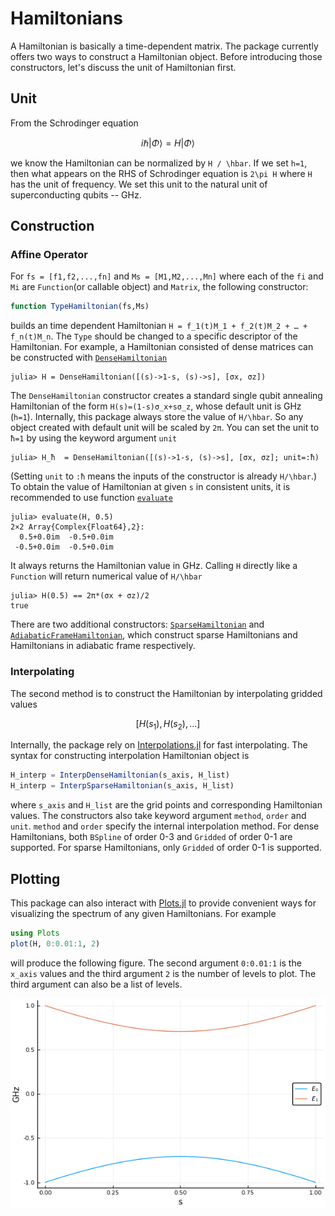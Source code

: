 # Hamiltonians

A Hamiltonian is basically a time-dependent matrix. The package currently offers two ways to construct a Hamiltonian object. Before introducing those constructors, let's discuss the unit of Hamiltonian first.

## Unit
From the Schrodinger equation
```math
  i\hbar \lvert \Phi \rangle = H \lvert \Phi \rangle
```
we know the Hamiltonian can be normalized by ``H / \hbar``. If we set ``h=1``, then what appears on the RHS of Schrodinger equation is ``2\pi H`` where ``H`` has the unit of frequency. We set this unit to the natural unit of superconducting qubits -- GHz.

## Construction
### Affine Operator

For `fs = [f1,f2,...,fn]` and `Ms = [M1,M2,...,Mn]` where each of the `fi` and
`Mi` are `Function`(or callable object) and `Matrix`, the following constructor:

```julia
function TypeHamiltonian(fs,Ms)
```
builds an time dependent Hamiltonian ``H = f_1(t)M_1 + f_2(t)M_2 + … + f_n(t)M_n``. The `Type` should be changed to a specific descriptor of the Hamiltonian. For example, a Hamiltonian consisted of dense matrices can be constructed with [`DenseHamiltonian`](@ref)
```julia-repl
julia> H = DenseHamiltonian([(s)->1-s, (s)->s], [σx, σz])
```
The `DenseHamiltonian` constructor creates a standard single qubit annealing Hamiltonian of the form ``H(s)=(1-s)σ_x+sσ_z``, whose default unit is GHz (``h=1``). Internally, this package always store the value of ``H/\hbar``. So any object created with default unit will be scaled by ``2π``. You can set the unit to ``ħ=1`` by using the keyword argument `unit`
```julia-repl
julia> H_ħ  = DenseHamiltonian([(s)->1-s, (s)->s], [σx, σz]; unit=:ħ)
```
(Setting `unit` to `:ħ` means the inputs of the constructor is already ``H/\hbar``.) To obtain the value of Hamiltonian at given `s` in consistent units, it is recommended to use function [`evaluate`](@ref)
```julia-repl
julia> evaluate(H, 0.5)
2×2 Array{Complex{Float64},2}:
  0.5+0.0im  -0.5+0.0im
 -0.5+0.0im  -0.5+0.0im
```
It always returns the Hamiltonian value in GHz.
Calling `H` directly like a `Function` will return numerical value of ``H/\hbar``
```julia-repl
julia> H(0.5) == 2π*(σx + σz)/2
true
```
There are two additional constructors: [`SparseHamiltonian`](@ref) and [`AdiabaticFrameHamiltonian`](@ref), which construct sparse Hamiltonians and Hamiltonians in adiabatic frame respectively.

### Interpolating
The second method is to construct the Hamiltonian by interpolating gridded values
```math
  [H(s_1), H(s_2), \ldots]
```
Internally, the package rely on [Interpolations.jl](https://github.com/JuliaMath/Interpolations.jl) for fast interpolating. The syntax for constructing interpolation Hamiltonian object is
```julia
H_interp = InterpDenseHamiltonian(s_axis, H_list)
H_interp = InterpSparseHamiltonian(s_axis, H_list)
```
where `s_axis` and `H_list` are the grid points and corresponding Hamiltonian values. The constructors also take keyword argument `method`, `order` and `unit`. `method` and `order` specify the internal interpolation method. For dense Hamiltonians, both `BSpline` of order 0-3 and `Gridded` of order 0-1 are supported. For sparse Hamiltonians, only `Gridded` of order 0-1 is supported.

## Plotting
This package can also interact with [Plots.jl](https://github.com/JuliaPlots/Plots.jl) to provide convenient ways for visualizing the spectrum of any given Hamiltonians. For example
```julia
using Plots
plot(H, 0:0.01:1, 2)
```
will produce the following figure. The second argument `0:0.01:1` is the `x_axis` values and the third argument `2` is the number of levels to plot. The third argument can also be a list of levels.

![plot_hamiltonian_example](../assets/plot_hamiltonian_example.png)
